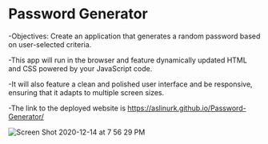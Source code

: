 # Password Generator

-Objectives: Create an application that generates a random password based on user-selected criteria.

-This app will run in the browser and feature dynamically updated HTML and CSS powered by your JavaScript code.

-It will also feature a clean and polished user interface and be responsive, ensuring that it adapts to multiple screen sizes.

-The link to the deployed website is https://aslinurk.github.io/Password-Generator/

![Screen Shot 2020-12-14 at 7 56 29 PM](https://user-images.githubusercontent.com/59800707/102154082-ab72ea80-3e46-11eb-859f-cd9e4e16606f.png)

